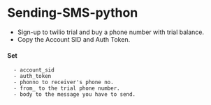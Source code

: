 # Sending-SMS-python

* Sign-up to twilio trial and buy a phone number with trial balance.
* Copy the Account SID and Auth Token.

#### Set
      - account_sid
      - auth_token
      - phonno to receiver's phone no.
      - from_ to the trial phone number.
      - body to the message you have to send.
